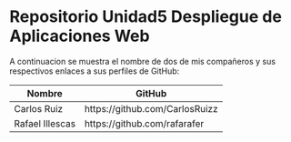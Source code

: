 # Repositorio Unidad5 Despliegue de Aplicaciones Web

A continuacion se muestra el nombre de dos de mis compañeros y sus respectivos enlaces
a sus perfiles de GitHub:

<table>
  <thead>
  <th>
    Nombre 
  </th>
   <th>
    GitHub 
  </th>
</thead>
  <tbody>
  <td>
    Carlos Ruiz
  </td>
     <td>
    https://github.com/CarlosRuizz
  </td>
 <tr>
   <td>
     Rafael Illescas 
   </td>
    <td>
     https://github.com/rafarafer 
   </td>
 </tr>
    
  </tbody>
</table>
 	         


